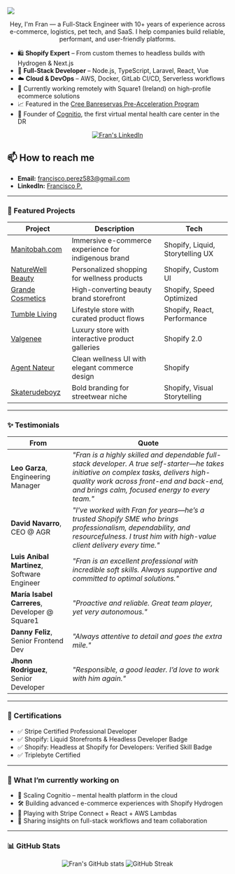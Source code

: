 <a href="https://www.linkedin.com/in/francisco-p" target="_blank">
  <img src="https://media.licdn.com/dms/image/v2/D4E16AQEJXT5GV_GKQA/profile-displaybackgroundimage-shrink_350_1400/B4EZcyMOGwHcAY-/0/1748893754525?e=1755129600&v=beta&t=cnoL9-aTyOMExLfpYLlBIxrsp0k5rSvzoMPcNesj34A" />
</a>

<p align="center">Hey, I'm Fran — a Full-Stack Engineer with 10+ years of experience across e-commerce, logistics, pet tech, and SaaS. I help companies build reliable, performant, and user-friendly platforms.</p>

- 🛍️ **Shopify Expert** – From custom themes to headless builds with Hydrogen & Next.js  
- 🧩 **Full-Stack Developer** – Node.js, TypeScript, Laravel, React, Vue  
- ☁️ **Cloud & DevOps** – AWS, Docker, GitLab CI/CD, Serverless workflows  
- 💼 Currently working remotely with Square1 (Ireland) on high-profile ecommerce solutions  
- 📈 Featured in the [Cree Banreservas Pre-Acceleration Program](https://www.banreservas.com/articulos/Pages/Diez-emprendimientos-optar%C3%A1n-por-potencial-inversi%C3%B3n--de-RD$4.3mm-en-Programa-de-Cree-Banreservas.aspx)  
- 🧠 Founder of [Cognitio](https://www.linkedin.com/company/cognitiohub-mental), the first virtual mental health care center in the DR  

<p align="center"> 
  <a href="https://www.linkedin.com/in/francisco-p">
    <img src="https://img.shields.io/badge/connect-LinkedIn-blue?logo=linkedin&style=for-the-badge" alt="Fran's LinkedIn"/>
  </a>
</p>

## 📫 How to reach me
- **Email:** francisco.perez583@gmail.com
- **LinkedIn:** [Francisco P.](https://www.linkedin.com/in/francisco-p/)

---

### 🚀 Featured Projects

| Project | Description | Tech |
|--------|-------------|------|
| [Manitobah.com](https://manitobah.com) | Immersive e-commerce experience for indigenous brand | Shopify, Liquid, Storytelling UX |
| [NatureWell Beauty](https://naturewellbeauty.com) | Personalized shopping for wellness products | Shopify, Custom UI |
| [Grande Cosmetics](https://grandecosmetics.com) | High-converting beauty brand storefront | Shopify, Speed Optimized |
| [Tumble Living](https://www.tumbleliving.com) | Lifestyle store with curated product flows | Shopify, React, Performance |
| [Valgenee](https://valgenne.com) | Luxury store with interactive product galleries | Shopify 2.0 |
| [Agent Nateur](https://agentnateur.com) | Clean wellness UI with elegant commerce design | Shopify |
| [Skaterudeboyz](https://skaterudeboyz.com) | Bold branding for streetwear niche | Shopify, Visual Storytelling |

---

### ✨ Testimonials

| From | Quote |
|------|-------|
| **Leo Garza**, Engineering Manager | *"Fran is a highly skilled and dependable full-stack developer. A true self-starter—he takes initiative on complex tasks, delivers high-quality work across front-end and back-end, and brings calm, focused energy to every team."* |
| **David Navarro**, CEO @ AGR | *"I've worked with Fran for years—he’s a trusted Shopify SME who brings professionalism, dependability, and resourcefulness. I trust him with high-value client delivery every time."* |
| **Luis Anibal Martinez**, Software Engineer | *"Fran is an excellent professional with incredible soft skills. Always supportive and committed to optimal solutions."* |
| **María Isabel Carreres**, Developer @ Square1 | *"Proactive and reliable. Great team player, yet very autonomous."* |
| **Danny Feliz**, Senior Frontend Dev | *"Always attentive to detail and goes the extra mile."* |
| **Jhonn Rodriguez**, Senior Developer | *"Responsible, a good leader. I’d love to work with him again."* |

---

### 📜 Certifications

- ✅ Stripe Certified Professional Developer  
- ✅ Shopify: Liquid Storefronts & Headless Developer Badge
- ✅ Shopify: Headless at Shopify for Developers: Verified Skill Badge
- ✅ Triplebyte Certified  

---

### 🔭 What I’m currently working on

- 🧠 Scaling Cognitio – mental health platform in the cloud  
- 🛠️ Building advanced e-commerce experiences with Shopify Hydrogen  
- 🧪 Playing with Stripe Connect + React + AWS Lambdas  
- 💬 Sharing insights on full-stack workflows and team collaboration

---

### 📊 GitHub Stats

<p align="center">
  <img src="https://github-readme-stats.vercel.app/api?username=bran921007&show_icons=true&theme=default&count_private=true" alt="Fran's GitHub stats" />
  <img src="https://github-readme-streak-stats.herokuapp.com/?user=bran921007&theme=default" alt="GitHub Streak" />
</p>
